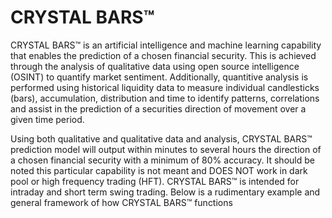 # CRYSTAL BARS™

CRYSTAL BARS™ is an artificial intelligence and machine learning capability that enables the prediction of a chosen financial security. This is achieved through the analysis of qualitative data using open source intelligence (OSINT) to quantify market sentiment. Additionally, quantitive analysis is performed using historical liquidity data to measure individual candlesticks (bars), accumulation, distribution and time to identify patterns, correlations and assist in the prediction of a securities direction of movement over a given time period. 

Using both qualitative and qualitative data and analysis, CRYSTAL BARS™ prediction model will output within minutes to several hours the direction of a chosen financial security with a minimum of 80% accuracy. It should be noted this particular capability is not meant and DOES NOT work in dark pool or high frequency trading (HFT). CRYSTAL BARS™ is intended for intraday and short term swing trading. Below is a rudimentary example and general framework  of how CRYSTAL BARS™ functions
